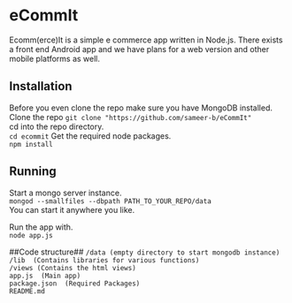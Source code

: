 # eCommIt #
Ecomm(erce)It is a simple e commerce app written in Node.js.
There exists a front end Android app and we have plans for a web version and other mobile platforms as well.

## Installation ##
Before you even clone the repo make sure you have MongoDB installed.  
Clone the repo
 `git clone "https://github.com/sameer-b/eCommIt"`  
cd into the repo directory.  
 `cd ecommit`
Get the required node packages.  
`npm install `
## Running ##

Start a mongo server instance.  
`mongod --smallfiles --dbpath PATH_TO_YOUR_REPO/data`  
You can start it anywhere you like.  

Run the app with.  
`node app.js`  

##Code structure##
`/data (empty directory to start mongodb instance)  `  
`/lib  (Contains libraries for various functions)  `  
`/views (Contains the html views)  `  
`app.js  (Main app)  `  
`package.json  (Required Packages)  `  
`README.md `  
